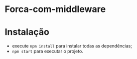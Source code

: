 # Forca-com-middleware

# Instalação
* execute `npm install` para instalar todas as dependências;
* `npm start` para executar o projeto.
